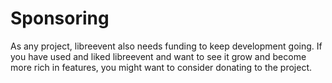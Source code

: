 # Sponsoring

As any project, libreevent also needs funding to keep development going. If you have used and liked libreevent and want to see it grow and become more rich in features, you might want to consider donating to the project. 